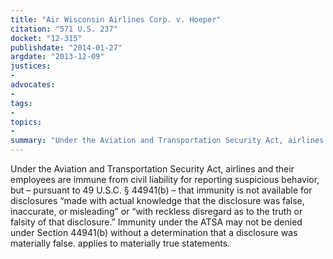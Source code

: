 ```yaml
---
title: "Air Wisconsin Airlines Corp. v. Hoeper"
citation: "571 U.S. 237"
docket: "12-315"
publishdate: "2014-01-27"
argdate: "2013-12-09"
justices:
- 
advocates:
- 
tags:
- 
topics:
- 
summary: "Under the Aviation and Transportation Security Act, airlines and their employees are immune from civil liability for reporting suspicious behavior, but – pursuant to 49 U.S.C. § 44941(b) – that immunity is not available for disclosures “made with actual knowledge that the disclosure was false, inaccurate, or misleading” or “with reckless disregard as to the truth or falsity of that disclosure.” Immunity under the ATSA may not be denied under Section 44941(b) without a determination that a disclosure was materially false. applies to materially true statements."
---
```

Under the Aviation and Transportation Security Act, airlines and their employees are immune from civil liability for reporting suspicious behavior, but – pursuant to 49 U.S.C. § 44941(b) – that immunity is not available for disclosures “made with actual knowledge that the disclosure was false, inaccurate, or misleading” or “with reckless disregard as to the truth or falsity of that disclosure.” Immunity under the ATSA may not be denied under Section 44941(b) without a determination that a disclosure was materially false. applies to materially true statements.

